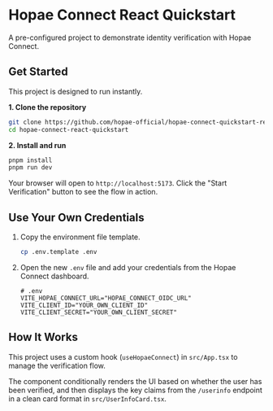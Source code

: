# Hopae Connect React Quickstart

A pre-configured project to demonstrate identity verification with Hopae Connect.

## Get Started

This project is designed to run instantly.

**1. Clone the repository**

```bash
git clone https://github.com/hopae-official/hopae-connect-quickstart-react.git
cd hopae-connect-react-quickstart
```

**2. Install and run**

```bash
pnpm install
pnpm run dev
```

Your browser will open to `http://localhost:5173`. Click the "Start Verification" button to see the flow in action.

## Use Your Own Credentials

1.  Copy the environment file template.

    ```bash
    cp .env.template .env
    ```

2.  Open the new `.env` file and add your credentials from the Hopae Connect dashboard.

    ```dotenv
    # .env
    VITE_HOPAE_CONNECT_URL="HOPAE_CONNECT_OIDC_URL"
    VITE_CLIENT_ID="YOUR_OWN_CLIENT_ID"
    VITE_CLIENT_SECRET="YOUR_OWN_CLIENT_SECRET"
    ```

## How It Works

This project uses a custom hook (`useHopaeConnect`) in `src/App.tsx` to manage the verification flow.

The component conditionally renders the UI based on whether the user has been verified, and then displays the key claims from the `/userinfo` endpoint in a clean card format in `src/UserInfoCard.tsx`.
